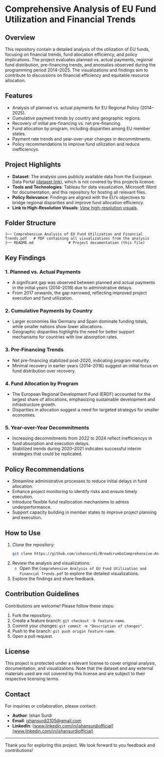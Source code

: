 # Comprehensive Analysis of EU Fund Utilization and Financial Trends

## Overview
This repository contain a detailed analysis of the utilization of EU funds, focusing on financial trends, fund allocation efficiency, and policy implications. The project evaluates planned vs. actual payments, regional fund distribution, pre-financing trends, and anomalies observed during the programming period 2014–2025. The visualizations and findings aim to contribute to discussions on financial efficiency and equitable resource allocation.

## Features
- Analysis of planned vs. actual payments for EU Regional Policy (2014–2025).
- Cumulative payment trends by country and geographic regions.
- Recovery of initial pre-financing vs. net pre-financing.
- Fund allocation by program, including disparities among EU member states.
- Payment rate trends and year-over-year changes in decommitments.
- Policy recommendations to improve fund utilization and reduce inefficiencys.

## Project Highlights
- **Dataset**: The analysis uses publicly available data from the European Data Portal ([dataset link](http://data.europa.eu/88u/dataset/vs2b-dct3)), which is not covered by this projects license.
- **Tools and Technologies**: Tableau for data visualization, Microsoft Word for documentation, and this repository for hosting all relevant files.
- **Policy Relevance**: Findings are aligned with the EU’s objectives to bridge regional disparities and improve fund allocation efficiency.
- **Link to High-Resolution Visuals**: [View high-resolution visuals](https://drive.google.com/file/d/1Z0kyZ4p7Jb-ulMRlJtfwYJtqoNxqIJan/view?usp=sharing).

## Folder Structure
```plaintext
├── Comprehensive Analysis of EU Fund Utilization and Financial Trends.pdf   # PDF containing all visualizations from the analysis
├── README.md                # Project documentation (this file)
```

## Key Findings
### 1. Planned vs. Actual Payments
- A significant gap was observed between planned and actual payments in the initial years (2014–2016) due to administrative delays.
- From 2017 onwards, the gap narrowed, reflecting improved project execution and fund utilization.

### 2. Cumulative Payments by Country
- Larger economies like Germany and Spain dominate funding totals, while smaller nations show lower allocations.
- Geographic disparities highlights the need for better support mechanisms for countries with low absorption rates.

### 3. Pre-Financing Trends
- Net pre-financing stabilized post-2020, indicating program maturity.
- Minimal recovery in earlier years (2014–2016) suggest an initial focus on fund distribution over recovery.

### 4. Fund Allocation by Program
- The European Regional Development Fund (ERDF) accounted for the largest share of allocations, emphasizing sustainable development and infrastructure growth.
- Disparities in allocation suggest a need for targeted strategys for smaller economies.

### 5. Year-over-Year Decommitments
- Increasing decommitments from 2022 to 2024 reflect inefficiencys in fund absorption and execution delays.
- Stabilized trends during 2020–2021 indicates successful interim strategies that could be replicated.

## Policy Recommendations
- Streamline administrative processes to reduce initial delays in fund allocation.
- Enhance project monitoring to identify risks and ensure timely execution.
- Introduce flexible fund reallocation mechanisms to adress underperformance.
- Support capacity building in member states to improve project planning and execution.

## How to Use
1. Clone the repository:
   ```bash
   git clone https://github.com/ishansurdi/BreadcrumbsComprehensive-Analysis-of-EU-Fund-Utilization-and-Financial-Trends.git
   ```
2. Review the analysis and visualizations:
   - Open the `Comprehensive Analysis of EU Fund Utilization and Financial Trends.pdf` to explore the detailed visualizations.
3. Explore the findings and share feedback.

## Contribution Guidelines
Contributions are welcome! Please follow these steps:
1. Fork the repository.
2. Create a feature branch: `git checkout -b feature-name`.
3. Commit your changes: `git commit -m "Description of changes"`.
4. Push to the branch: `git push origin feature-name`.
5. Open a pull request.

## License
This project is protected under a relevant license to cover original analysis, documentation, and visualizations. Note that the dataset and any external materials used are not covered by this license and are subject to their respective licensing terms.

## Contact
For inquiries or collaboration, please contact:
- **Author**: Ishan Surdi
- **Email**: [ishansurdi2105@gmail.com](ishansurdi2105@gmail.com)
- **LinkedIn**: [www.linkedin.com/in/ishansurdiofficial](www.linkedin.com/in/ishansurdiofficial)

---
Thank you for exploring this project. We look forward to you feedback and contributions!
